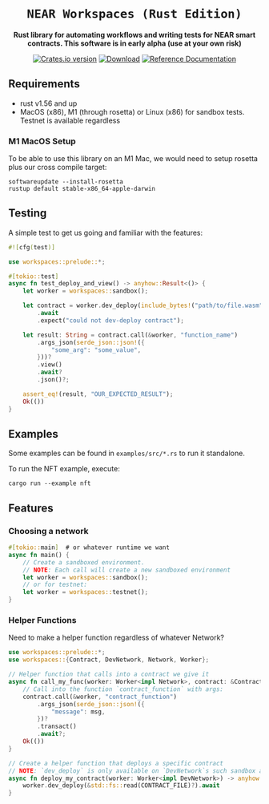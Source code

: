 <div align="center">

  <h1><code>NEAR Workspaces (Rust Edition)</code></h1>

  <p>
    <strong>Rust library for automating workflows and writing tests for NEAR smart contracts. This software is in early alpha (use at your own risk)</strong>
  </p>

  <p>
    <a href="https://crates.io/crates/workspaces"><img src="https://img.shields.io/crates/v/workspaces.svg?style=flat-square" alt="Crates.io version" /></a>
    <a href="https://crates.io/crates/workspaces"><img src="https://img.shields.io/crates/d/workspaces.svg?style=flat-square" alt="Download" /></a>
    <a href="https://docs.rs/workspaces"><img src="https://docs.rs/workspaces/badge.svg" alt="Reference Documentation" /></a>
  </p>
</div>

## Requirements
- rust v1.56 and up
- MacOS (x86), M1 (through rosetta) or Linux (x86) for sandbox tests. Testnet is available regardless

### M1 MacOS Setup
To be able to use this library on an M1 Mac, we would need to setup rosetta plus our cross compile target:
```
softwareupdate --install-rosetta
rustup default stable-x86_64-apple-darwin
```

## Testing
A simple test to get us going and familiar with the features:

```rust
#![cfg(test)]

use workspaces::prelude::*;

#[tokio::test]
async fn test_deploy_and_view() -> anyhow::Result<()> {
    let worker = workspaces::sandbox();

    let contract = worker.dev_deploy(include_bytes!("path/to/file.wasm"))
        .await
        .expect("could not dev-deploy contract");

    let result: String = contract.call(&worker, "function_name")
        .args_json(serde_json::json!({
            "some_arg": "some_value",
        }))?
        .view()
        .await?
        .json()?;

    assert_eq!(result, "OUR_EXPECTED_RESULT");
    Ok(())
}
```

## Examples
Some examples can be found in `examples/src/*.rs` to run it standalone.

To run the NFT example, execute:
```
cargo run --example nft
```

## Features

### Choosing a network

```rust
#[tokio::main]  # or whatever runtime we want
async fn main() {
    // Create a sandboxed environment.
    // NOTE: Each call will create a new sandboxed environment
    let worker = workspaces::sandbox();
    // or for testnet:
    let worker = workspaces::testnet();
}
```

### Helper Functions

Need to make a helper function regardless of whatever Network?

```rust
use workspaces::prelude::*;
use workspaces::{Contract, DevNetwork, Network, Worker};

// Helper function that calls into a contract we give it
async fn call_my_func(worker: Worker<impl Network>, contract: &Contract) -> anyhow::Result<()> {
    // Call into the function `contract_function` with args:
    contract.call(&worker, "contract_function")
        .args_json(serde_json::json!({
            "message": msg,
        })?
        .transact()
        .await?;
    Ok(())
}

// Create a helper function that deploys a specific contract
// NOTE: `dev_deploy` is only available on `DevNetwork`s such sandbox and testnet.
async fn deploy_my_contract(worker: Worker<impl DevNetwork>) -> anyhow::Result<Contract> {
    worker.dev_deploy(&std::fs::read(CONTRACT_FILE)?).await
}
```
